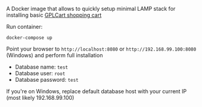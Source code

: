A Docker image that allows to quickly setup minimal LAMP stack for installing basic [GPLCart shopping cart](https://github.com/gplcart/gplcart)

Run container:

    docker-compose up

Point your browser to `http://localhost:8080` or `http://192.168.99.100:8080` (Windows) and perform full installation

- Database name: `test`
- Database user: `root`
- Database password: `test`

If you're on Windows, replace default database host with your current IP (most likely 192.168.99.100)
